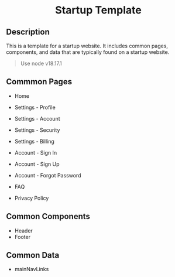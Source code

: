 <h1 align="center">Startup Template</h1>

## Description

This is a template for a startup website. It includes common pages, components, and data that are typically found on a startup website.

> Use node v18.17.1

## Commmon Pages

- Home

- Settings - Profile
- Settings - Account
- Settings - Security
- Settings - Billing

- Account - Sign In
- Account - Sign Up
- Account - Forgot Password

- FAQ
- Privacy Policy

## Common Components

- Header
- Footer

## Common Data

- mainNavLinks
